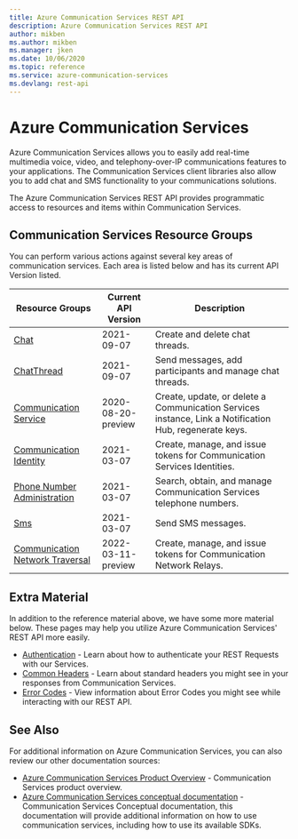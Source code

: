 ```yaml
---
title: Azure Communication Services REST API
description: Azure Communication Services REST API
author: mikben
ms.author: mikben
ms.manager: jken
ms.date: 10/06/2020
ms.topic: reference
ms.service: azure-communication-services
ms.devlang: rest-api
---
```

# Azure Communication Services

Azure Communication Services allows you to easily add real-time multimedia voice, video, and telephony-over-IP communications features to your applications. The Communication Services client libraries also allow you to add chat and SMS functionality to your communications solutions.

The Azure Communication Services REST API provides programmatic access to resources and items within Communication Services.

## Communication Services Resource Groups

You can perform various actions against several key areas of communication services. Each area is listed below and has its current API Version listed.

| Resource Groups                                                                       | Current API Version | Description                                                                                            |
| ------------------------------------------------------------------------------------- | ------------------- | ------------------------------------------------------------------------------------------------------ |
| [Chat](xref:communication.chat.chat)                                                  | 2021-09-07          | Create and delete chat threads.                                                                        |
| [ChatThread](xref:communication.chat.chatthread)                                      | 2021-09-07          | Send messages, add participants and manage chat threads.                                               |
| [Communication Service](xref:management.azure.com.communication.communicationservice) | 2020-08-20-preview  | Create, update, or delete a Communication Services instance, Link a Notification Hub, regenerate keys. |
| [Communication Identity](xref:communication.communicationidentity.communicationidentity)                    | 2021-03-07          | Create, manage, and issue tokens for Communication Services Identities.                                |
| [Phone Number Administration](xref:communication.phonenumberadministration)           | 2021-03-07          | Search, obtain, and manage Communication Services telephone numbers.                                   |
| [Sms](xref:communication.sms)                                                         | 2021-03-07          | Send SMS messages.                                                                                     |
| [Communication Network Traversal](xref:communication.communicationnetworktraversal)   | 2022-03-11-preview  | Create, manage, and issue tokens for Communication Network Relays.

## Extra Material

In addition to the reference material above, we have some more material below. These pages may help you utilize Azure Communication Services' REST API more easily.

- [Authentication](authentication.md) - Learn about how to authenticate your REST Requests with our Services.
- [Common Headers](headers.md) - Learn about standard headers you might see in your responses from Communication Services.
- [Error Codes](errorcodes.md) - View information about Error Codes you might see while interacting with our REST API.

## See Also

For additional information on Azure Communication Services, you can also review our other documentation sources:

- [Azure Communication Services Product Overview](https://azure.microsoft.com/services/communication-services/) - Communication Services product overview.
- [Azure Communication Services conceptual documentation](https://docs.microsoft.com/azure/communication-services/overview) - Communication Services Conceptual documentation, this documentation will provide additional information on how to use communication services, including how to use its available SDKs.
